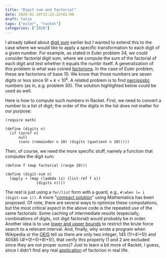 ```yaml
---
title: "Digit sum and factorial"
date: 2020-01-10T12:22:22+01:00
draft: false
tags: ["euler", "racket"]
categories: ["2020"]
---
```


I already talked about [digit sum](/post/digit-sum/) earlier but I wanted to extend this to the case where we would like to apply a specific transformation to each digit of a given number. For example, as stated in Euler problem 34, we could consider factorial digit sum, where we compute the sum of the factorial of each digit and test whether it equals the numbr itself. A generalization of this problem is what was coined [factorions](https://en.wikipedia.org/wiki/Factorion). In the case of Euler problem, these are factorions of base 10. We know that those numbers are seven digits or less since 9! × *k* < 10<sup>*k*</sup>. A related problem is to find [narcissistic](https://en.wikipedia.org/wiki/Narcissistic_number) numbers (as in, e.g. problem 30). The solution highlighted below could be used as well.

Here is how to compute such numbers in Racket. First, we need to convert a number to a list of digit; the order of the digits in the list does not matter for our purpose:

```racket
(require math)

(define (digits n)
  (if (zero? n)
      null
      (cons (remainder n 10) (digits (quotient n 10)))))
```

Then, of course, we need the more specific stuff, namely a function that computes the digit sum:

```racket
(define f (map factorial (range 10)))

(define (digit-sum n)
  (apply + (map (lambda (x) (list-ref f x))
              (digits n))))
```

The rest is just using a `for/list` form with a guard, e.g., `#:when (= i (digit-sum i))`. A more "[compact solution](https://math.stackexchange.com/a/533677)" using Mathematica has been proposed. Of note, there are several ways to optimize these computations, but the most critical aspect in the above code is the repeated use of the same factorials: Some caching of intermediate results (especially, combinations of digits, not digit factorial) would probably be in order. Another idea is to use [lower and upper bounds](https://math.stackexchange.com/a/35726) to restrict the brute force search to a relevant interval. And, finally, why wrote a program when Wikipedia or the [OEIS](http://oeis.org/A014080) tell us there are only two integer, 145 (1!+4!+5!) and 40585 (4!+0!+5!+8!+5!), that verify this property (1 and 2 are excluded since they are not proper sums)? Just to learn a bit more of Racket, I guess, since I didn't find any real [application](/post/armstrong-numbers/) of factorion in real life.